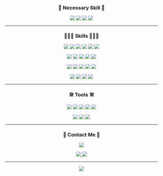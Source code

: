 <div align="center">
<h3 align="center">🧐 Necessary Skill 🧐</h3>
<p align="center">
  <img src="https://img.shields.io/badge/Kotlin-7F52FF?style=flat&logo=kotlin&logoColor=fff"/>
  <img src="https://img.shields.io/badge/Webflux-6DB33F?style=flat&logo=spring&logoColor=fff"/>
  <img src="https://img.shields.io/badge/Mongodb-47A248?style=flat&logo=mongodb&logoColor=fff"/>
  <img src="https://img.shields.io/badge/Redis-DC382D?style=flat&logo=redis&logoColor=fff"/>
</p>
<hr />
<h3 align="center">👩🏻‍💻 Skills 👩🏻‍💻</h3>
<p align="center">
  <img src="https://img.shields.io/badge/Java-e42c2d?style=flat"/>
  <img src="https://img.shields.io/badge/Spring Boot-6DB33F?style=flat&logo=springboot&logoColor=fff"/>
  <img src="https://img.shields.io/badge/Spring JPA-6DB33F?style=flat&logo=spring&logoColor=fff"/>
  <img src="https://img.shields.io/badge/Spring Cloud Config-6DB33F?style=flat&logo=spring&logoColor=fff"/>
  <img src="https://img.shields.io/badge/Querydsl-008DD1?style=flat"/>
  <img src="https://img.shields.io/badge/MySQL-4479A1?style=flat&logo=MySQL&logoColor=fff"/>
</p>
<p align="center">
  <img src="https://img.shields.io/badge/Jenkins-D24939?style=flat&logo=jenkins&logoColor=fff"/>
  <img src="https://img.shields.io/badge/Amazon S3-569A31?style=flat&logo=amazons3&logoColor=fff"/>
  <img src="https://img.shields.io/badge/Amazon EC2-FF9900?style=flat&logo=amazonec2&logoColor=fff"/>
  <img src="https://img.shields.io/badge/Amazon RDS-527FFF?style=flat&logo=amazonrds&logoColor=fff"/>
  <img src="https://img.shields.io/badge/Naver Cloud-03C75A?style=flat&logo=naver&logoColor=fff"/>
</p>
<p align="center">
  <img src="https://img.shields.io/badge/Apache Tomcat-F8DC75?style=flat&logo=apachetomcat&logoColor=fff"/>
  <img src="https://img.shields.io/badge/Nginx-009639?style=flat&logo=nginx&logoColor=fff"/>
  <img src="https://img.shields.io/badge/Ubuntu-E95420?style=flat&logo=ubuntu&logoColor=fff"/>
  <img src="https://img.shields.io/badge/CentOS-262577?style=flat&logo=centos&logoColor=fff"/>
  <img src="https://img.shields.io/badge/Docker-2496ED?style=flat&logo=docker&logoColor=fff"/>
</p>
<p align="center">
  <img src="https://img.shields.io/badge/Apache Kafka-231F20?style=flat&logo=apachekafka&logoColor=fff"/>
  <img src="https://img.shields.io/badge/Elastic Search-005571?style=flat&logo=elasticsearch&logoColor=fff"/>
  <img src="https://img.shields.io/badge/Logstash-005571?style=flat&logo=logstash&logoColor=fff"/>
  <img src="https://img.shields.io/badge/Kibana-005571?style=flat&logo=kibana&logoColor=fff"/>
</p>
<hr />
<h3 align="center">🛠 Tools 🛠</h3>
<p align="center">
  <img src="https://img.shields.io/badge/GitHub-181717?style=flat&logo=github&logoColor=fff"/>
  <img src="https://img.shields.io/badge/IntelliJ IDEA-000000?style=flat&logo=intellijidea&logoColor=fff"/>
  <img src="https://img.shields.io/badge/Slack-4A154B?style=flat&logo=slack&logoColor=fff"/>
  <img src="https://img.shields.io/badge/Notion-000000?style=flat&logo=notion&logoColor=fff"/>
  <img src="https://img.shields.io/badge/Postman-FF6C37?style=flat&logo=postman&logoColor=fff"/>
</p>
<p align="center">
  <img src="https://img.shields.io/badge/Jira-0052CC?style=flat&logo=jira&logoColor=fff"/>
  <img src="https://img.shields.io/badge/Bitbucket-0052CC?style=flat&logo=bitbucket&logoColor=fff"/>
  <img src="https://img.shields.io/badge/Sourcetree-0052CC?style=flat&logo=sourcetree&logoColor=fff"/>
</p>
<hr />
<h3 align="center">👋 Contact Me 👋</h3>
<p align="center">
  <a href="https://hits.seeyoufarm.com"><img src="https://hits.seeyoufarm.com/api/count/incr/badge.svg?url=https://github.com/Jeffrey-Oh/hit-counter&count_bg=%2379C83D&title_bg=%23555555&icon=github.svg&icon_color=%23FFFFFF&title=hits&edge_flat=false"/></a>
</p>
<p align="center">
  <a href="https://jeffrey-oh.tistory.com" target="_blank">
    <img src="https://img.shields.io/badge/Tistory-000000?style=flat&logo=tistory&logoColor=fff"/>
  </a>
  <a href="mailto:jeffreyoh121@gmail.com" target="_blank">
    <img src="https://img.shields.io/badge/jeffreyoh121@gmail.com-EA4335?style=flat&logo=gmail&logoColor=fff"/>
  </a>
</p>
<hr />
  <img src="https://github-readme-stats.vercel.app/api?username=jeffrey-oh&theme=dracula&show_icons=true" />
  <br />
<!--   <img src="https://github-readme-stats.vercel.app/api/top-langs/?username=jeffrey-oh&layout=compact&theme=dracula" /> -->
<!--   <img src="http://mazassumnida.wtf/api/v2/generate_badge?boj=ohtaehyun7" /> -->
</div>
